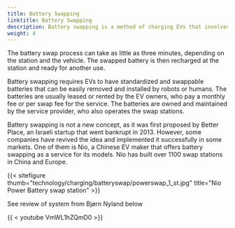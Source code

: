 ```yaml
---
title: Battery Swapping
linktitle: Battery Swapping
description: Battery swapping is a method of charging EVs that involves replacing the depleted battery with a fully charged one at a dedicated station. 
weight: 4
---
```

<!-- markdownlint-disable MD033 -->

The battery swap process can take as little as three minutes, depending on the station and the vehicle. The swapped battery is then recharged at the station and ready for another use.

Battery swapping requires EVs to have standardized and swappable batteries that can be easily removed and installed by robots or humans. The batteries are usually leased or rented by the EV owners, who pay a monthly fee or per swap fee for the service. The batteries are owned and maintained by the service provider, who also operates the swap stations.

Battery swapping is not a new concept, as it was first proposed by Better Place, an Israeli startup that went bankrupt in 2013. However, some companies have revived the idea and implemented it successfully in some markets. One of them is Nio, a Chinese EV maker that offers battery swapping as a service for its models. Nio has built over 1100 swap stations in China and Europe.

{{< sitefigure thumb="technology/charging/batteryswap/powerswap_1_st.jpg" title="Nio Power Battery swap station" >}}

See review of system from Bjørn Nyland below

{{ < youtube VmWL1hZQmD0 >}}
